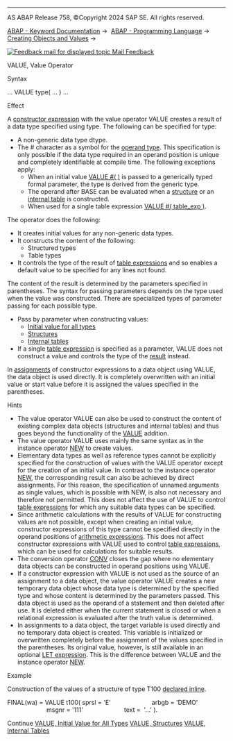   

* * *

AS ABAP Release 758, ©Copyright 2024 SAP SE. All rights reserved.

[ABAP - Keyword Documentation](javascript:call_link\('abenabap.htm'\)) →  [ABAP - Programming Language](javascript:call_link\('abenabap_reference.htm'\)) →  [Creating Objects and Values](javascript:call_link\('abencreate_objects.htm'\)) → 

 [![](Mail.gif?object=Mail.gif "Feedback mail for displayed topic") Mail Feedback](mailto:f1_help@sap.com?subject=Feedback%20on%20ABAP%20Documentation&body=Document:%20VALUE%2C%20Value%20Operator%2C%20ABENCONSTRUCTOR_EXPRESSION_VALUE%2C%20758%0D%0A%0D%0AError:%0D%0A%0D%0A%0D%0A%0D%0ASuggestion%20for%20improvement:)

VALUE, Value Operator

Syntax

... VALUE type( ... ) ...

Effect

A [constructor expression](javascript:call_link\('abenconstructor_expressions.htm'\)) with the value operator VALUE creates a result of a data type specified using type. The following can be specified for type:

-   A non-generic data type dtype.
-   The # character as a symbol for the [operand type](javascript:call_link\('abenoperand_type_glosry.htm'\) "Glossary Entry"). This specification is only possible if the data type required in an operand position is unique and completely identifiable at compile time. The following exceptions apply:
    -   When an initial value [VALUE #( )](javascript:call_link\('abenvalue_constructor_params_init.htm'\)) is passed to a generically typed formal parameter, the type is derived from the generic type.
    -   The operand after BASE can be evaluated when a [structure](javascript:call_link\('abenvalue_constructor_params_struc.htm'\)) or an [internal table](javascript:call_link\('abenvalue_constructor_params_itab.htm'\)) is constructed.
    -   When used for a single table expression [VALUE #( table\_exp )](javascript:call_link\('abentable_exp_result.htm'\)).

The operator does the following:

-   It creates initial values for any non-generic data types.
-   It constructs the content of the following:
    -   Structured types
    -   Table types
-   It controls the type of the result of [table expressions](javascript:call_link\('abentable_expression_glosry.htm'\) "Glossary Entry") and so enables a default value to be specified for any lines not found.

The content of the result is determined by the parameters specified in parentheses. The syntax for passing parameters depends on the type used when the value was constructed. There are specialized types of parameter passing for each possible type.

-   Pass by parameter when constructing values:
    -   [Initial value for all types](javascript:call_link\('abenvalue_constructor_params_init.htm'\))
    -   [Structures](javascript:call_link\('abenvalue_constructor_params_struc.htm'\))
    -   [Internal tables](javascript:call_link\('abenvalue_constructor_params_itab.htm'\))
-   If a single [table expression](javascript:call_link\('abentable_expressions.htm'\)) is specified as a parameter, VALUE does not construct a value and controls the type of the [result](javascript:call_link\('abentable_exp_result.htm'\)) instead.

In [assignments](javascript:call_link\('abenequals_operator.htm'\)) of constructor expressions to a data object using VALUE, the data object is used directly. It is completely overwritten with an initial value or start value before it is assigned the values specified in the parentheses.

Hints

-   The value operator VALUE can also be used to construct the content of existing complex data objects (structures and internal tables) and thus goes beyond the functionality of the [VALUE](javascript:call_link\('abapdata_options.htm'\)) addition.
-   The value operator VALUE uses mainly the same syntax as in the instance operator [NEW](javascript:call_link\('abenconstructor_expression_new.htm'\)) to create values.
-   Elementary data types as well as reference types cannot be explicitly specified for the construction of values with the VALUE operator except for the creation of an initial value. In contrast to the instance operator [NEW](javascript:call_link\('abenconstructor_expression_new.htm'\)), the corresponding result can also be achieved by direct assignments. For this reason, the specification of unnamed arguments as single values, which is possible with NEW, is also not necessary and therefore not permitted. This does not affect the use of VALUE to control [table expressions](javascript:call_link\('abentable_expression_glosry.htm'\) "Glossary Entry") for which any suitable data types can be specified.
-   Since arithmetic calculations with the results of VALUE for constructing values are not possible, except when creating an initial value, constructor expressions of this type cannot be specified directly in the operand positions of [arithmetic expressions](javascript:call_link\('abenarithmetic_expression_glosry.htm'\) "Glossary Entry"). This does not affect constructor expressions with VALUE used to control [table expressions](javascript:call_link\('abentable_expression_glosry.htm'\) "Glossary Entry"), which can be used for calculations for suitable results.
-   The conversion operator [CONV](javascript:call_link\('abenconstructor_expression_conv.htm'\)) closes the gap where no elementary data objects can be constructed in operand positions using VALUE.
-   If a constructor expression with VALUE is not used as the source of an assignment to a data object, the value operator VALUE creates a new temporary data object whose data type is determined by the specified type and whose content is determined by the parameters passed. This data object is used as the operand of a statement and then deleted after use. It is deleted either when the current statement is closed or when a relational expression is evaluated after the truth value is determined.
-   In assignments to a data object, the target variable is used directly and no temporary data object is created. This variable is initialized or overwritten completely before the assignment of the values specified in the parentheses. Its original value, however, is still available in an optional [LET expression](javascript:call_link\('abaplet.htm'\)). This is the difference between VALUE and the instance operator [NEW](javascript:call_link\('abenconstructor_expression_new.htm'\)).

Example

Construction of the values of a structure of type T100 [declared inline](javascript:call_link\('abeninline_declarations.htm'\)).

FINAL(wa) = VALUE t100( sprsl = 'E'
                       arbgb = 'DEMO'
                       msgnr = '111'
                       text =  '...' ).

Continue
[VALUE, Initial Value for All Types](javascript:call_link\('abenvalue_constructor_params_init.htm'\))
[VALUE, Structures](javascript:call_link\('abenvalue_constructor_params_struc.htm'\))
[VALUE, Internal Tables](javascript:call_link\('abenvalue_constructor_params_itab.htm'\))